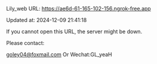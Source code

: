 Lily_web URL: https://ae6d-61-165-102-156.ngrok-free.app

Updated at: 2024-12-09 21:41:18

If you cannot open this URL, the server might be down.

Please contact: 

goley04@foxmail.com Or Wechat:GL_yeaH